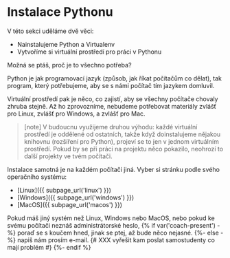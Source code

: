 # Instalace Pythonu

V této sekci uděláme dvě věci:

* Nainstalujeme Python a Virtualenv
* Vytvoříme si virtuální prostředí pro práci v Pythonu

Možná se ptáš, proč je to všechno potřeba?

Python je jak programovací jazyk (způsob, jak říkat počítačům co dělat),
tak program, který potřebujeme, aby se s námi počítač tím jazykem domluvil.

Virtuální prostředí pak je něco, co zajistí, aby se všechny počítače chovaly
zhruba stejně.
Až ho zprovozníme, nebudeme potřebovat materiály zvlášť pro Linux, zvlášť pro
Windows, a zvlášť pro Mac.

> [note]
> V budoucnu využijeme druhou výhodu: každé virtuální prostředí je oddělené od
> ostatních, takže když doinstalujeme nějakou knihovnu (rozšíření pro Python),
> projeví se to jen v jednom virtuálním prostředí.
> Pokud by se při práci na projektu něco pokazilo, neohrozí to další projekty
> ve tvém počítači.

Instalace samotná je na každém počítači jiná.
Vyber si stránku podle svého operačního systému:

* [Linux]({{ subpage_url('linux') }})
* [Windows]({{ subpage_url('windows') }})
* [MacOS]({{ subpage_url('macos') }})

Pokud máš jiný systém než Linux, Windows nebo MacOS,
nebo pokud ke svému počítači neznáš administrátorské heslo,
{% if var('coach-present') -%}
poraď se s koučem hned, jinak se ptej, až bude něco nejasné.
{%- else -%}
napiš nám prosím e-mail. {# XXX vyřešit kam poslat samostudenty co mají problém #}
{%- endif %}
